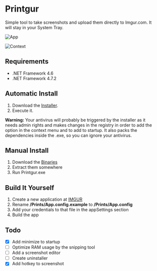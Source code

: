 # Printgur
Simple tool to take screenshots and upload them directly to Imgur.com. It will stay in your System Tray.

![App](https://i.imgur.com/bVVRl2k.png)

![Context](https://i.imgur.com/OpJzqtr.png)

## Requirements
- .NET Framework 4.6
- .NET Framework 4.7.2

## Automatic Install
1. Download the [Installer](https://github.com/bruxo00/printgur/releases/latest/download/Installer.exe).
2. Execute it.

**Warning:** Your antivirus will probably be triggered by the installer as it needs admin rights and makes changes in the registry in order to add the option in the context menu and to add to startup. It also packs the dependencies inside the .exe, so you can ignore your antivirus.

## Manual Install
1. Download the [Binaries](https://github.com/bruxo00/printgur/releases/latest/download/Installer.exe)
2. Extract them somewhere
3. Run Printgur.exe

## Build It Yourself
1. Create a new application at [IMGUR](https://api.imgur.com/oauth2/addclient)
2. Rename **/Prints/App.config.example** to **/Prints/App.config**
3. Add your credentials to that file in the appSettings section
4. Build the app

## Todo
- [X] Add minimize to startup
- [ ] Optimize RAM usage by the snipping tool
- [ ] Add a screenshot editor
- [ ] Create uninstaller
- [X] Add hotkey to screenshot
